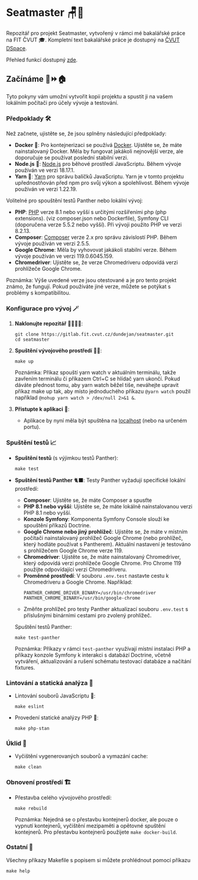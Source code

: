 # Seatmaster 🪑📅

Repozitář pro projekt Seatmaster, vytvořený v rámci mé bakalářské práce na FIT ČVUT 🎓. Kompletní text bakalářské práce je dostupný na [ČVUT DSpace](http://hdl.handle.net/10467/113722).

Přehled funkcí dostupný [zde](documentation/Overview.md).

## Začínáme 🧱⏩🏠

Tyto pokyny vám umožní vytvořit kopii projektu a spustit ji na vašem lokálním počítači pro účely vývoje a testování.

### Předpoklady 🛠️

Než začnete, ujistěte se, že jsou splněny následující předpoklady:

- **Docker** 🐋: Pro kontejnerizaci se používá [Docker](https://docs.docker.com/get-docker/).
  Ujistěte se, že máte nainstalovaný Docker. Měla by fungovat jakákoli nejnovější verze, ale doporučuje se používat poslední stabilní verzi.
- **Node.js** 💚: [Node.js](https://nodejs.org/en/download/) pro běhové prostředí JavaScriptu. Během vývoje používán ve verzi 18.17.1.
- **Yarn** 🧶: [Yarn](https://yarnpkg.com/getting-started/install) pro správu balíčků JavaScriptu.
  Yarn je v tomto projektu upřednostňován před npm pro svůj výkon a spolehlivost. Během vývoje používán ve verzi 1.22.19.

Volitelné pro spouštění testů Panther nebo lokální vývoj:
- **PHP**: [PHP](https://www.php.net/manual/en/install.php) verze 8.1 nebo vyšší s určitými rozšířeními php (php extensions).
  (viz composer.json nebo Dockerfile), Symfony CLI (doporučena verze 5.5.2 nebo vyšší).
  Při vývoji použito PHP ve verzi 8.2.13.
- **Composer**: [Composer](https://getcomposer.org/download/) verze 2.x pro správu závislostí PHP.
  Během vývoje používán ve verzi 2.5.5.
- **Google Chrome**: Měla by vyhovovat jakákoli stabilní verze. Během vývoje používán ve verzi 119.0.6045.159.
- **Chromedriver**: Ujistěte se, že verze Chromedriveru odpovídá verzi prohlížeče Google Chrome.

Poznámka: Výše uvedené verze jsou otestované a je pro tento projekt známo, že fungují. Pokud používáte jiné verze, můžete se potýkat s problémy s kompatibilitou.

### Konfigurace pro vývoj 🪄

1. **Naklonujte repozitář** 🙋‍♂️🙋‍♂️:
   ```
   git clone https://gitlab.fit.cvut.cz/dundejan/seatmaster.git
   cd seatmaster
   ```

2. **Spuštění vývojového prostředí** 🏃‍♂️:
   ```
   make up
   ```
   Poznámka: Příkaz spouští yarn watch v aktuálním terminálu, takže zavřením terminálu či příkazem
   Ctrl+C se hlídač yarn ukončí. Pokud dáváte přednost tomu, aby yarn watch běžel tiše, neváhejte upravit příkaz
   make up tak, aby místo jednoduchého příkazu `@yarn watch` použil například `@nohup yarn watch > /dev/null 2>&1 &`.


3. **Přistupte k aplikaci** 🕺:
    - Aplikace by nyní měla být spuštěna na [localhost](http://localhost) (nebo na určeném portu).

### Spuštění testů 📈

- **Spuštění testů** (s výjimkou testů Panther):
  ```
  make test
  ```

- **Spuštění testů Panther** 🐈‍⬛:
  Testy Panther vyžadují specifické lokální prostředí:
    - **Composer**: Ujistěte se, že máte Composer a spusťte
    - **PHP 8.1 nebo vyšší**: Ujistěte se, že máte lokálně nainstalovanou verzi PHP 8.1 nebo vyšší.
    - **Konzole Symfony**: Komponenta Symfony Console slouží ke spouštění příkazů Doctrine.
    - **Google Chrome nebo jiný prohlížeč**: Ujistěte se, že máte v místním počítači nainstalovaný prohlížeč Google Chrome (nebo prohlížeč, který hodláte používat s Pantherem). Aktuální nastavení je testováno s prohlížečem Google Chrome verze 119.
    - **Chromedriver**: Ujistěte se, že máte nainstalovaný Chromedriver, který odpovídá verzi prohlížeče Google Chrome. Pro Chrome 119 použijte odpovídající verzi Chromedriveru.
    - **Proměnné prostředí**: V souboru `.env.test` nastavte cestu k Chromedriveru a Google Chrome. Například:
      ```
      PANTHER_CHROME_DRIVER_BINARY=/usr/bin/chromedriver
      PANTHER_CHROME_BINARY=/usr/bin/google-chrome
      ```
    - Změňte prohlížeč pro testy Panther aktualizací souboru `.env.test` s příslušnými binárními cestami pro zvolený prohlížeč.

  Spuštění testů Panther:
  ```
  make test-panther
  ```

  Poznámka: Příkazy v rámci `test-panther` využívají místní instalaci PHP a příkazy konzole Symfony k interakci s databází Doctrine, včetně vytváření, aktualizování a rušení schématu testovací databáze a načítání fixtures.

### Lintování a statická analýza 🧪

- Lintování souborů JavaScriptu 🧫:
  ```
  make eslint
  ```

- Provedení statické analýzy PHP 🔬:
  ```
  make php-stan
  ```

### Úklid 🧹

- Vyčištění vygenerovaných souborů a vymazání cache:
  ```
  make clean
  ```

### Obnovení prostředí 🏗️

- Přestavba celého vývojového prostředí:
  ```
  make rebuild
  ```
  Poznámka: Nejedná se o přestavbu kontejnerů docker, ale pouze o vypnutí kontejnerů, vyčištění mezipaměti a opětovné spuštění kontejnerů.
  Pro přestavbu kontejnerů použijete `make docker-build`.

### Ostatní 📜

Všechny příkazy Makefile s popisem si můžete prohlédnout pomocí příkazu
```
make help
```